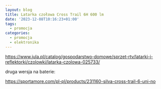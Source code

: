 ```yaml
---
layout: blog
title: Latarka czołowa Cross Trail 6H 600 lm
date: '2023-12-08T10:16:23+01:00'
tags:
  - promocja
categories:
  - promocja
  - elektronika
---
```

https://www.jula.pl/catalog/gospodarstwo-domowe/sprzet-rtv/latarki-i-reflektorki/czolowki/latarka-czolowa-025733/



druga wersja na baterie:



https://sportamore.com/pl-pl/products/231160-silva-cross-trail-6-uni-no
